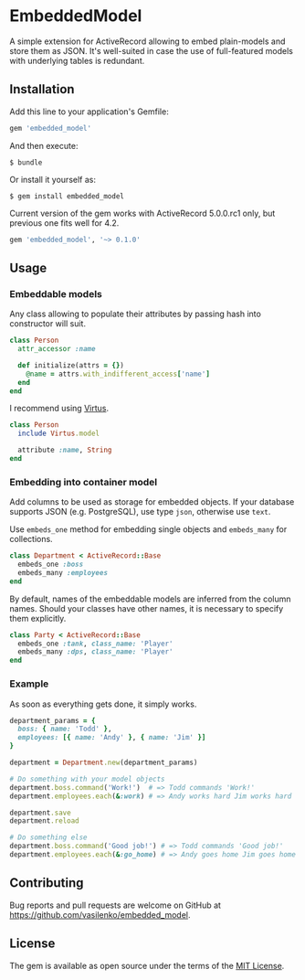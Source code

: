 # EmbeddedModel

A simple extension for ActiveRecord allowing to embed plain-models and store them as JSON. It's well-suited in case the use of full-featured models with underlying tables is redundant.

## Installation

Add this line to your application's Gemfile:

```ruby
gem 'embedded_model'
```

And then execute:

    $ bundle

Or install it yourself as:

    $ gem install embedded_model


Current version of the gem works with ActiveRecord 5.0.0.rc1 only, but previous one fits well for 4.2.

```ruby
gem 'embedded_model', '~> 0.1.0'
```

## Usage

### Embeddable models

Any class allowing to populate their attributes by passing hash into constructor will suit.

```ruby
class Person
  attr_accessor :name

  def initialize(attrs = {})
    @name = attrs.with_indifferent_access['name']
  end
end
```

I recommend using [Virtus](https://github.com/solnic/virtus).

```ruby
class Person
  include Virtus.model

  attribute :name, String
end
```

### Embedding into container model

Add columns to be used as storage for embedded objects. If your database supports JSON (e.g. PostgreSQL), use type `json`, otherwise use `text`.

Use `embeds_one` method for embedding single objects and `embeds_many` for collections.

```ruby
class Department < ActiveRecord::Base
  embeds_one :boss
  embeds_many :employees
end
```

By default, names of the embeddable models are inferred from the column names. Should your classes have other names, it is necessary to specify them explicitly.

```ruby
class Party < ActiveRecord::Base
  embeds_one :tank, class_name: 'Player'
  embeds_many :dps, class_name: 'Player'
end
```

### Example

As soon as everything gets done, it simply works.

```ruby
department_params = {
  boss: { name: 'Todd' },
  employees: [{ name: 'Andy' }, { name: 'Jim' }]
}

department = Department.new(department_params)

# Do something with your model objects
department.boss.command('Work!')  # => Todd commands 'Work!'
department.employees.each(&:work) # => Andy works hard Jim works hard

department.save
department.reload

# Do something else
department.boss.command('Good job!') # => Todd commands 'Good job!'
department.employees.each(&:go_home) # => Andy goes home Jim goes home
```

## Contributing

Bug reports and pull requests are welcome on GitHub at https://github.com/vasilenko/embedded_model.

## License

The gem is available as open source under the terms of the [MIT License](http://opensource.org/licenses/MIT).
